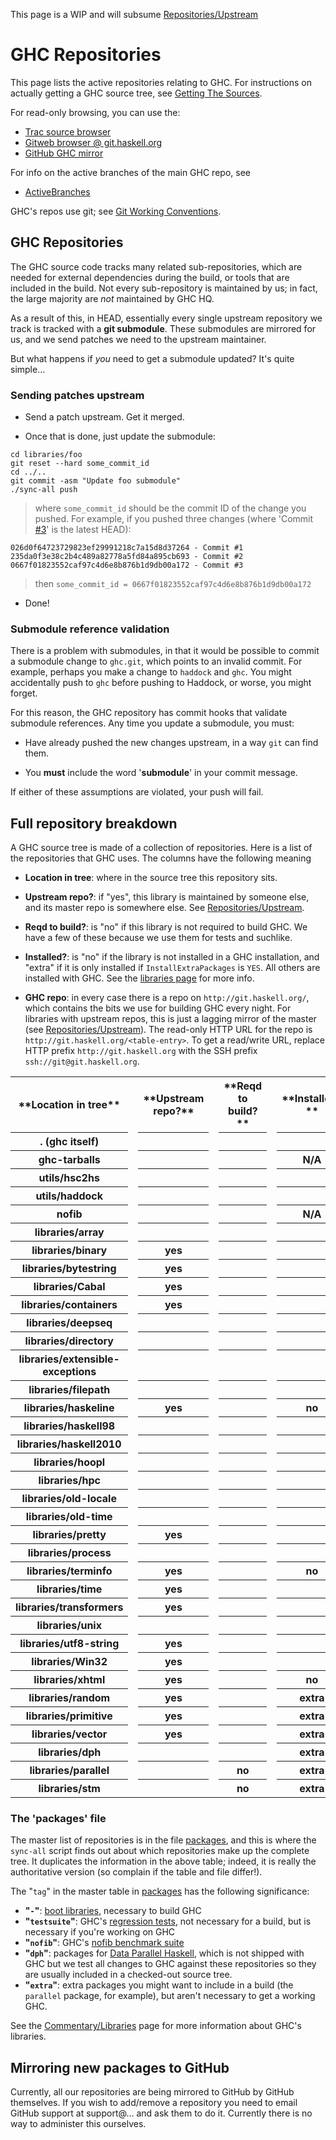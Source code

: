 



This page is a WIP and will subsume [Repositories/Upstream](repositories/upstream)


# GHC Repositories



This page lists the active repositories relating to GHC. For instructions on actually getting a GHC source tree, see [Getting The Sources](building/getting-the-sources).



For read-only browsing, you can use the:


- [Trac source browser](/trac/ghc/browser/)
- [ Gitweb browser @ git.haskell.org](http://git.haskell.org/)
- [ GitHub GHC mirror](http://github.com/ghc/ghc)


For info on the active branches of the main GHC repo, see


- [ActiveBranches](active-branches)


GHC's repos use git; see [Git Working Conventions](working-conventions/git).


## GHC Repositories



The GHC source code tracks many related sub-repositories, which are needed for external dependencies during the build, or tools that are included in the build. Not every sub-repository is maintained by us; in fact, the large majority are *not* maintained by GHC HQ.



As a result of this, in HEAD, essentially every single upstream repository we track is tracked with a **git submodule**. These submodules are mirrored for us, and we send patches we need to the upstream maintainer.



But what happens if *you* need to get a submodule updated? It's quite simple...


### Sending patches upstream


- Send a patch upstream. Get it merged.

- Once that is done, just update the submodule:

```wiki
cd libraries/foo
git reset --hard some_commit_id
cd ../..
git commit -asm "Update foo submodule"
./sync-all push
```

>
>
> where `some_commit_id` should be the commit ID of the change you pushed. For example, if you pushed three changes (where 'Commit [\#3](https://gitlab.staging.haskell.org/ghc/ghc/issues/3)' is the latest HEAD):
>
>

```wiki
026d0f64723729823ef29991218c7a15d8d37264 - Commit #1
235da0f3e38c2b4c489a82778a5fd84a895cb693 - Commit #2
0667f01823552caf97c4d6e8b876b1d9db00a172 - Commit #3
```

>
>
> then `some_commit_id = 0667f01823552caf97c4d6e8b876b1d9db00a172`
>
>

- Done!

### Submodule reference validation



There is a problem with submodules, in that it would be possible to commit a submodule change to `ghc.git`, which points to an invalid commit. For example, perhaps you make a change to `haddock` and `ghc`. You might accidentally push to `ghc` before pushing to Haddock, or worse, you might forget.



For this reason, the GHC repository has commit hooks that validate submodule references. Any time you update a submodule, you must:


- Have already pushed the new changes upstream, in a way `git` can find them.

- You **must** include the word '**submodule**' in your commit message.


If either of these assumptions are violated, your push will fail.


## Full repository breakdown



A GHC source tree is made of a collection of repositories. Here is a list of the repositories that GHC uses.  The columns have the following meaning


- **Location in tree**: where in the source tree this repository sits.

- **Upstream repo?**: if "yes", this library is maintained by someone else, 
  and its master repo is somewhere else.  See [Repositories/Upstream](repositories/upstream).

- **Reqd to build?**: is "no" if this library is not required to build GHC. We have a few of these because we use them for tests and suchlike.

- **Installed?**: is "no" if the library is not installed in a GHC installation, and "extra" if it is only installed if `InstallExtraPackages` is `YES`. All others are installed with GHC. See the [libraries page](commentary/libraries) for more info.

- **GHC repo**: in every case there is a repo on `http://git.haskell.org/`, which contains the bits we use for building GHC every night. For libraries with upstream repos, this is just a lagging mirror of the master (see [Repositories/Upstream](repositories/upstream)).  The read-only HTTP URL for the repo is `http://git.haskell.org/<table-entry>`.  To get a read/write URL, replace HTTP prefix `http://git.haskell.org` with the SSH prefix `ssh://git@git.haskell.org`. 

<table><tr><th>**Location in tree**</th>
<td>   </td>
<th> **Upstream repo?**</th>
<td> </td>
<th>**Reqd to build?**</th>
<td>   </td>
<th>**Installed?**</th>
<td> </td>
<th>**GHC repo http://git.haskell.org/...**</th></tr>
<tr><th>. (ghc itself)</th>
<td>                    </td>
<th>     </th>
<td> </td>
<th>     </th>
<td> </td>
<th>     </th>
<td> </td>
<th>ghc.git</th></tr>
<tr><th>ghc-tarballs</th>
<td>                      </td>
<th>     </th>
<td> </td>
<th>     </th>
<td> </td>
<th> N/A </th>
<td> </td>
<th>ghc-tarballs.git</th></tr>
<tr><th>utils/hsc2hs</th>
<td>                      </td>
<th>     </th>
<td> </td>
<th>     </th>
<td> </td>
<th>     </th>
<td> </td>
<th>hsc2hs.git</th></tr>
<tr><th>utils/haddock</th>
<td>                     </td>
<th>     </th>
<td> </td>
<th>     </th>
<td> </td>
<th>     </th>
<td> </td>
<th>haddock.git</th></tr>
<tr><th>nofib</th>
<td>                  	       </td>
<th>     </th>
<td> </td>
<th>     </th>
<td> </td>
<th> N/A </th>
<td> </td>
<th>nofib.git</th></tr>
<tr><th>libraries/array</th>
<td>                   </td>
<th>     </th>
<td> </td>
<th>     </th>
<td> </td>
<th>     </th>
<td> </td>
<th>packages/array.git</th></tr>
<tr><th>libraries/binary</th>
<td>                  </td>
<th> yes </th>
<td> </td>
<th>     </th>
<td> </td>
<th>     </th>
<td> </td>
<th>packages/binary.git</th></tr>
<tr><th>libraries/bytestring</th>
<td>              </td>
<th> yes </th>
<td> </td>
<th>     </th>
<td> </td>
<th>     </th>
<td> </td>
<th>packages/bytestring.git</th></tr>
<tr><th>libraries/Cabal</th>
<td>                   </td>
<th> yes </th>
<td> </td>
<th>     </th>
<td> </td>
<th>     </th>
<td> </td>
<th>packages/Cabal.git</th></tr>
<tr><th>libraries/containers</th>
<td>              </td>
<th> yes </th>
<td> </td>
<th>     </th>
<td> </td>
<th>     </th>
<td> </td>
<th>packages/containers.git</th></tr>
<tr><th>libraries/deepseq</th>
<td>      	       </td>
<th>     </th>
<td> </td>
<th>     </th>
<td> </td>
<th>     </th>
<td> </td>
<th>packages/deepseq.git</th></tr>
<tr><th>libraries/directory</th>
<td>               </td>
<th>     </th>
<td> </td>
<th>     </th>
<td> </td>
<th>     </th>
<td> </td>
<th>packages/directory.git</th></tr>
<tr><th>libraries/extensible-exceptions</th>
<td>   </td>
<th>     </th>
<td> </td>
<th>     </th>
<td> </td>
<th>     </th>
<td> </td>
<th>packages/extensible-exceptions.git</th></tr>
<tr><th>libraries/filepath</th>
<td>                </td>
<th>     </th>
<td> </td>
<th>     </th>
<td> </td>
<th>     </th>
<td> </td>
<th>packages/filepath.git</th></tr>
<tr><th>libraries/haskeline</th>
<td>               </td>
<th> yes </th>
<td> </td>
<th>     </th>
<td> </td>
<th> no  </th>
<td> </td>
<th>packages/haskeline.git</th></tr>
<tr><th>libraries/haskell98</th>
<td>               </td>
<th>     </th>
<td> </td>
<th>     </th>
<td> </td>
<th>     </th>
<td> </td>
<th>packages/haskell98.git</th></tr>
<tr><th>libraries/haskell2010</th>
<td>             </td>
<th>     </th>
<td> </td>
<th>     </th>
<td> </td>
<th>     </th>
<td> </td>
<th>packages/haskell2010.git</th></tr>
<tr><th>libraries/hoopl</th>
<td>                   </td>
<th>     </th>
<td> </td>
<th>     </th>
<td> </td>
<th>     </th>
<td> </td>
<th>packages/hoopl.git</th></tr>
<tr><th>libraries/hpc</th>
<td>                     </td>
<th>     </th>
<td> </td>
<th>     </th>
<td> </td>
<th>     </th>
<td> </td>
<th>packages/hpc.git</th></tr>
<tr><th>libraries/old-locale</th>
<td>              </td>
<th>     </th>
<td> </td>
<th>     </th>
<td> </td>
<th>     </th>
<td> </td>
<th>packages/old-locale.git</th></tr>
<tr><th>libraries/old-time</th>
<td>                </td>
<th>     </th>
<td> </td>
<th>     </th>
<td> </td>
<th>     </th>
<td> </td>
<th>packages/old-time.git</th></tr>
<tr><th>libraries/pretty</th>
<td>                  </td>
<th> yes </th>
<td> </td>
<th>     </th>
<td> </td>
<th>     </th>
<td> </td>
<th>packages/pretty.git</th></tr>
<tr><th>libraries/process</th>
<td>                 </td>
<th>     </th>
<td> </td>
<th>     </th>
<td> </td>
<th>     </th>
<td> </td>
<th>packages/process.git</th></tr>
<tr><th>libraries/terminfo</th>
<td>     	       </td>
<th> yes </th>
<td> </td>
<th>     </th>
<td> </td>
<th> no  </th>
<td> </td>
<th>packages/terminfo.git</th></tr>
<tr><th>libraries/time</th>
<td>         	       </td>
<th> yes </th>
<td> </td>
<th>     </th>
<td> </td>
<th>     </th>
<td> </td>
<th>packages/time.git</th></tr>
<tr><th>libraries/transformers</th>
<td> 	       </td>
<th> yes </th>
<td> </td>
<th>     </th>
<td> </td>
<th>     </th>
<td> </td>
<th>packages/transformers.git</th></tr>
<tr><th>libraries/unix</th>
<td>         	       </td>
<th>     </th>
<td> </td>
<th>     </th>
<td> </td>
<th>     </th>
<td> </td>
<th>packages/unix.git</th></tr>
<tr><th>libraries/utf8-string</th>
<td>  	       </td>
<th> yes </th>
<td> </td>
<th>     </th>
<td> </td>
<th>     </th>
<td> </td>
<th>packages/utf8-string.git</th></tr>
<tr><th>libraries/Win32</th>
<td>	    	       </td>
<th> yes </th>
<td> </td>
<th>     </th>
<td> </td>
<th>     </th>
<td> </td>
<th>packages/Win32.git</th></tr>
<tr><th>libraries/xhtml</th>
<td>	    	       </td>
<th> yes </th>
<td> </td>
<th>     </th>
<td> </td>
<th> no  </th>
<td> </td>
<th>packages/xhtml.git</th></tr>
<tr><th>libraries/random</th>
<td>                  </td>
<th> yes </th>
<td> </td>
<th>     </th>
<td> </td>
<th>extra</th>
<td> </td>
<th>packages/random.git</th></tr>
<tr><th>libraries/primitive</th>
<td>       	       </td>
<th> yes </th>
<td> </td>
<th>     </th>
<td> </td>
<th>extra</th>
<td> </td>
<th>packages/primitive.git</th></tr>
<tr><th>libraries/vector</th>
<td>       	       </td>
<th> yes </th>
<td> </td>
<th>     </th>
<td> </td>
<th>extra</th>
<td> </td>
<th>packages/vector.git</th></tr>
<tr><th>libraries/dph</th>
<td>          	       </td>
<th>     </th>
<td> </td>
<th>     </th>
<td> </td>
<th>extra</th>
<td> </td>
<th>packages/dph.git</th></tr>
<tr><th>libraries/parallel</th>
<td>     	       </td>
<th>     </th>
<td> </td>
<th> no  </th>
<td> </td>
<th>extra</th>
<td> </td>
<th>packages/parallel.git</th></tr>
<tr><th>libraries/stm</th>
<td>          	       </td>
<th>     </th>
<td> </td>
<th> no  </th>
<td> </td>
<th>extra</th>
<td> </td>
<th>packages/stm.git</th></tr></table>


### The 'packages' file



The master list of repositories is in the file [packages](/trac/ghc/browser/ghc/packages), and this is where the `sync-all` script finds out about which repositories make up the complete tree.  It duplicates the information in the above table; indeed, it is really the authoritative version (so complain if the table and file differ!).



The "`tag`" in the master table in [packages](/trac/ghc/browser/ghc/packages) has the following significance:


- **"`-`"**: [boot libraries](commentary/libraries), necessary to build GHC
- **"`testsuite`"**: GHC's [regression tests](building/running-tests), not necessary for a build, but is necessary if you're working on GHC
- **"`nofib`"**: GHC's [nofib benchmark suite](building/running-no-fib)
- **"`dph`"**: packages for [Data Parallel Haskell](data-parallel), which is not shipped with GHC but we test all changes to GHC against these repositories so they are usually included in a checked-out source tree.
- **"`extra`"**: extra packages you might want to include in a build (the `parallel` package, for example), but aren't necessary to get a working GHC.


See the [Commentary/Libraries](commentary/libraries) page for more information about GHC's libraries.


## Mirroring new packages to GitHub



Currently, all our repositories are being mirrored to GitHub by GitHub themselves. If you wish to add/remove a repository you need to email GitHub support at support@… and ask them to do it. Currently there is no way to administer this ourselves.


